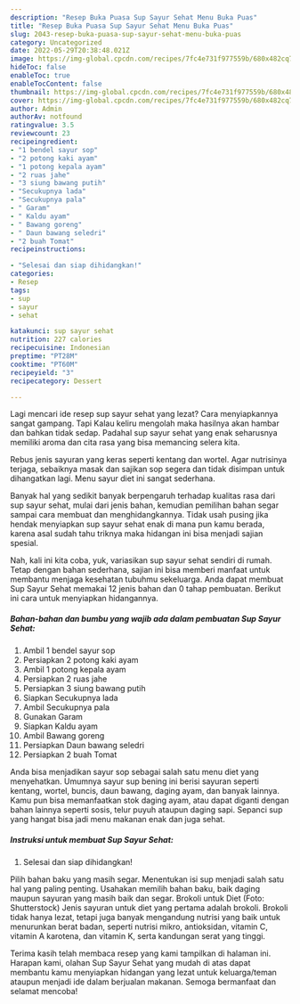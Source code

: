 ```yaml
---
description: "Resep Buka Puasa Sup Sayur Sehat Menu Buka Puas"
title: "Resep Buka Puasa Sup Sayur Sehat Menu Buka Puas"
slug: 2043-resep-buka-puasa-sup-sayur-sehat-menu-buka-puas
category: Uncategorized
date: 2022-05-29T20:38:48.021Z
image: https://img-global.cpcdn.com/recipes/7fc4e731f977559b/680x482cq70/sup-sayur-sehat-foto-resep-utama.jpg
hideToc: false
enableToc: true
enableTocContent: false
thumbnail: https://img-global.cpcdn.com/recipes/7fc4e731f977559b/680x482cq70/sup-sayur-sehat-foto-resep-utama.jpg
cover: https://img-global.cpcdn.com/recipes/7fc4e731f977559b/680x482cq70/sup-sayur-sehat-foto-resep-utama.jpg
author: Admin
authorAv: notfound
ratingvalue: 3.5
reviewcount: 23
recipeingredient:
- "1 bendel sayur sop"
- "2 potong kaki ayam"
- "1 potong kepala ayam"
- "2 ruas jahe"
- "3 siung bawang putih"
- "Secukupnya lada"
- "Secukupnya pala"
- " Garam"
- " Kaldu ayam"
- " Bawang goreng"
- " Daun bawang seledri"
- "2 buah Tomat"
recipeinstructions:

- "Selesai dan siap dihidangkan!"
categories:
- Resep
tags:
- sup
- sayur
- sehat

katakunci: sup sayur sehat 
nutrition: 227 calories
recipecuisine: Indonesian
preptime: "PT28M"
cooktime: "PT60M"
recipeyield: "3"
recipecategory: Dessert

---
```



Lagi mencari ide resep sup sayur sehat yang lezat? Cara menyiapkannya sangat gampang. Tapi Kalau keliru mengolah maka hasilnya akan hambar dan bahkan tidak sedap. Padahal sup sayur sehat yang enak seharusnya memiliki aroma dan cita rasa yang bisa memancing selera kita.


Rebus jenis sayuran yang keras seperti kentang dan wortel. Agar nutrisinya terjaga, sebaiknya masak dan sajikan sop segera dan tidak disimpan untuk dihangatkan lagi. Menu sayur diet ini sangat sederhana.

Banyak hal yang sedikit banyak berpengaruh terhadap kualitas rasa dari sup sayur sehat, mulai dari jenis bahan, kemudian pemilihan bahan segar sampai cara membuat dan menghidangkannya. Tidak usah pusing jika hendak menyiapkan sup sayur sehat enak di mana pun kamu berada, karena asal sudah tahu triknya maka hidangan ini bisa menjadi sajian spesial.


Nah, kali ini kita coba, yuk, variasikan sup sayur sehat sendiri di rumah. Tetap dengan bahan sederhana, sajian ini bisa memberi manfaat untuk membantu menjaga kesehatan tubuhmu sekeluarga. Anda dapat membuat Sup Sayur Sehat memakai 12 jenis bahan dan 0 tahap pembuatan. Berikut ini cara untuk menyiapkan hidangannya.

<!--inarticleads1-->

##### Bahan-bahan dan bumbu yang wajib ada dalam pembuatan Sup Sayur Sehat:

1. Ambil 1 bendel sayur sop
1. Persiapkan 2 potong kaki ayam
1. Ambil 1 potong kepala ayam
1. Persiapkan 2 ruas jahe
1. Persiapkan 3 siung bawang putih
1. Siapkan Secukupnya lada
1. Ambil Secukupnya pala
1. Gunakan  Garam
1. Siapkan  Kaldu ayam
1. Ambil  Bawang goreng
1. Persiapkan  Daun bawang seledri
1. Persiapkan 2 buah Tomat


Anda bisa menjadikan sayur sop sebagai salah satu menu diet yang menyehatkan. Umumnya sayur sup bening ini berisi sayuran seperti kentang, wortel, buncis, daun bawang, daging ayam, dan banyak lainnya. Kamu pun bisa memanfaatkan stok daging ayam, atau dapat diganti dengan bahan lainnya seperti sosis, telur puyuh ataupun daging sapi. Sepanci sup yang hangat bisa jadi menu makanan enak dan juga sehat. 

<!--inarticleads2-->

##### Instruksi untuk membuat Sup Sayur Sehat:


1. Selesai dan siap dihidangkan!

Pilih bahan baku yang masih segar. Menentukan isi sup menjadi salah satu hal yang paling penting. Usahakan memilih bahan baku, baik daging maupun sayuran yang masih baik dan segar. Brokoli untuk Diet (Foto: Shutterstock) Jenis sayuran untuk diet yang pertama adalah brokoli. Brokoli tidak hanya lezat, tetapi juga banyak mengandung nutrisi yang baik untuk menurunkan berat badan, seperti nutrisi mikro, antioksidan, vitamin C, vitamin A karotena, dan vitamin K, serta kandungan serat yang tinggi. 

Terima kasih telah membaca resep yang kami tampilkan di halaman ini. Harapan kami, olahan Sup Sayur Sehat yang mudah di atas dapat membantu kamu menyiapkan hidangan yang lezat untuk keluarga/teman ataupun menjadi ide dalam berjualan makanan. Semoga bermanfaat dan selamat mencoba!
